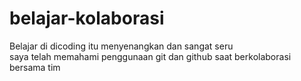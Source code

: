# belajar-kolaborasi
Belajar di dicoding itu menyenangkan dan sangat seru<br>
saya telah memahami penggunaan git dan github saat berkolaborasi bersama tim<br>
